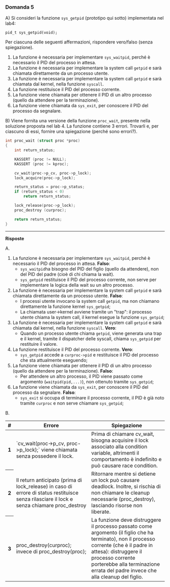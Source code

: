 ### Domanda 5

A) Si consideri la funzione `sys_getpid` (prototipo qui sotto) implementata nel lab4:

`pid_t sys_getpid(void);`

Per ciascuna delle seguenti affermazioni, rispondere vero/falso (senza spiegazione).

1.  La funzione è necessaria per implementare `sys_waitpid`, perché è necessario il PID del processo in attesa.
2.  La funzione è necessaria per implementare la system call `getpid` e sarà chiamata direttamente da un processo utente.
3.  La funzione è necessaria per implementare la system call `getpid` e sarà chiamata dal kernel, nella funzione `syscall`.
4.  La funzione restituisce il PID del processo corrente.
5.  La funzione viene chiamata per ottenere il PID di un altro processo (quello da attendere per la terminazione).
6.  La funzione viene chiamata da `sys_exit`, per conoscere il PID del processo da segnalare.

B) Viene fornita una versione della funzione `proc_wait`, presente nella soluzione proposta nel lab 4. La funzione contiene 3 errori. Trovarli e, per ciascuno di essi, fornire una spiegazione (perché sono errori?).

```c
int proc_wait (struct proc *proc)
{
    int return_status;

    KASSERT (proc != NULL);
    KASSERT (proc != kproc);

    cv_wait(proc->p_cv, proc->p_lock);
    lock_acquire(proc->p_lock);

    return_status = proc->p_status;
    if (return_status < 0)
        return return_status;

    lock_release(proc->p_lock);
    proc_destroy (curproc);

    return return_status;
}
```


---

**Risposte**

A.
1.  La funzione è necessaria per implementare `sys_waitpid`, perché è necessario il PID del processo in attesa. **Falso**:
    * `sys_waitpid`ha bisogno del PID del figlio (quello da attendere), non del PID del padre (cioè di chi chiama la wait).
    * `sys_getpid` restituisce il PID del processo corrente, non serve per implementare la logica della wait su un altro processo. 
2.  La funzione è necessaria per implementare la system call `getpid` e sarà chiamata direttamente da un processo utente. **Falso**:
    * I processi utente invocano la system call `getpid`, ma non chiamano direttamente la funzione kernel `sys_getpid`;
    * La chiamata user→kernel avviene tramite un "trap": il processo utente chiama la system call, il kernel esegue la funzione `sys_getpid`;
3.  La funzione è necessaria per implementare la system call `getpid` e sarà chiamata dal kernel, nella funzione `syscall`. **Vero**:
    * Quando un processo utente chiama `getpid`, viene generata una trap e il kernel, tramite il dispatcher delle syscall, chiama `sys_getpid` per restituire il valore.
4.  La funzione restituisce il PID del processo corrente. **Vero**:
    * `sys_getpid` accede a `curproc->pid` e restituisce il PID del processo che sta attualmente eseguendo;
5.  La funzione viene chiamata per ottenere il PID di un altro processo (quello da attendere per la terminazione). **Falso**:
    * Per attendere un altro processo, il PID viene passato come argomento (`waitpid(pid,...)`), non ottenuto tramite `sys_getpid`;
6.  La funzione viene chiamata da `sys_exit`, per conoscere il PID del processo da segnalare. **Falso**:
    * `sys_exit` si occupa di terminare il processo corrente, il PID è già noto tramite `curproc` e non serve chiamare `sys_getpid`;

B.
<table>
  <thead>
    <tr>
      <th>#</th>
      <th>Errore</th>
      <th>Spiegazione</th>
    </tr>
  </thead>
  <tbody>
    <tr>
    <th>1</th>
      <td>`cv_wait(proc->p_cv, proc->p_lock);` viene chiamata senza possedere il lock.</td>
      <td>Prima di chiamare cv_wait, bisogna acquisire il lock associato alla condition variable, altrimenti il comportamento è indefinito e può causare race condition.</td>
    </tr>
    <tr>
    <th>2</th>
      <td>Il return anticipato (prima di lock_release) in caso di errore di status restituisce senza rilasciare il lock e senza chiamare proc_destroy</td>
      <td>Ritornare mentre si detiene un lock può causare deadlock. Inoltre, si rischia di non chiamare le cleanup necessarie (proc_destroy), lasciando risorse non liberate.</td>
    </tr>
    <tr>
<th>3</th>
      <td>proc_destroy(curproc); invece di proc_destroy(proc);</td>
      <td>La funzione deve distruggere il processo passato come argomento (il figlio che ha terminato), non il processo corrente (che è il padre in attesa): distruggere il processo corrente porterebbe alla terminazione errata del padre invece che alla cleanup del figlio.</td>
    </tr>
  </tbody>
</table>